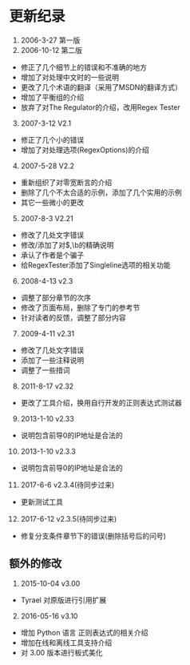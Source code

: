 # 更新纪录
1. 2006-3-27 第一版
2. 2006-10-12 第二版
 * 修正了几个细节上的错误和不准确的地方
 * 增加了对处理中文时的一些说明
 * 更改了几个术语的翻译（采用了MSDN的翻译方式）
 * 增加了平衡组的介绍
 * 放弃了对The Regulator的介绍，改用Regex Tester
3. 2007-3-12 V2.1
 * 修正了几个小的错误
 * 增加了对处理选项(RegexOptions)的介绍
4. 2007-5-28 V2.2
 * 重新组织了对零宽断言的介绍
 * 删除了几个不太合适的示例，添加了几个实用的示例
 * 其它一些微小的更改
5. 2007-8-3 V2.21
 * 修改了几处文字错误
 * 修改/添加了对$,\b的精确说明
 * 承认了作者是个骗子
 * 给RegexTester添加了Singleline选项的相关功能
6. 2008-4-13 v2.3
 * 调整了部分章节的次序
 * 修改了页面布局，删除了专门的参考节
 * 针对读者的反馈，调整了部分内容
7. 2009-4-11 v2.31
 * 修改了几处文字错误
 * 添加了一些注释说明
 * 调整了一些措词
8. 2011-8-17 v2.32
 * 更改了工具介绍，换用自行开发的正则表达式测试器
9. 2013-1-10 v2.33
 * 说明包含前导0的IP地址是合法的
10. 2013-1-10 v2.3.3
 * 说明包含前导0的IP地址是合法的
11. 2017-6-6 v2.3.4(待同步过来)
 * 更新测试工具
12. 2017-6-12 v2.3.5(待同步过来)
 * 修复分支条件章节下的错误(删除括号后的问号)

## 额外的修改

1. 2015-10-04 v3.00
 * Tyrael 对原版进行引用扩展
2. 2016-05-16 v3.10
 * 增加 Python 语言 正则表达式的相关介绍
 * 增加在线和离线工具支持介绍
 * 对 3.00 版本进行板式美化

